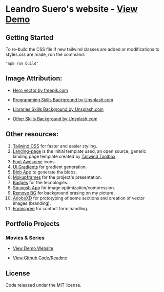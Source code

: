 # Leandro Suero's website - [View Demo](https://www.github.com/)

## Getting Started

To re-build the CSS file if new tailwind classes are added or modifications to styles.css are made, run the command:

`"npm run build"`

## Image Attribution:

- [Hero vector by freepik.com](https://www.freepik.com/free-vector/portrait-programmer-working-with-pc_4956907.htm)

- [Programming Skills Background by Unsplash.com](https://unsplash.com/photos/YlVjrBkfXt8)

- [Libraries Skills Background by Unsplash.com](https://unsplash.com/photos/1emWndlDHs0)

- [Other Skills Background by Unsplash.com](https://unsplash.com/photos/a1xlQq3HoJ0)

## Other resources:

1. [Tailwind CSS](https://tailwindcss.com/) for faster and easier styling.
2. [Landing-page](https://www.tailwindtoolbox.com/templates/landing-page) is the initial template used, an open source, generic landing page template created by [Tailwind Toolbox](https://www.tailwindtoolbox.com/).
3. [Font Awesome](https://fontawesome.com/icons) icons.
4. [UI Gradients](https://uigradients.com/#DanceToForget) for gradient generation.
5. [Blob App](https://blobs.app/) to generate the blobs.
6. [Mokupframes](https://www.mokupframes.com/) for the project's presentation.
7. [Badges](https://github.com/Ileriayo/markdown-badges) for the tecnologies.
8. [Squoosh App](https://squoosh.app/) for image optimization/compression.
9. [Remove BG](https://www.remove.bg/) for background erasing on my picture.
10. [AdobeXD](https://www.adobe.com/la/products/xd.html) for prototyping of some sections and creation of vector images (branding).
11. [Formspree](https://formspree.io/) for contact form handling.

## Portfolio Projects

### Movies & Series

- [View Demo Website](https://moviseries.netlify.app/)

- [View Github Code/Readme](https://github.com/Leandro-Suero/portfolio-movies-react)

## License

Code released under the MIT license.
